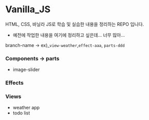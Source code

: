 # Vanilla_JS

HTML, CSS, 바닐라 JS로 학습 및 실습한 내용을 정리하는 REPO 입니다.

- 예전에 작업한 내용을 여기에 정리하고 싶은데... 너무 많아...

branch-name -> ex)\_`view-weather`,`effect-aaa`, `parts-ddd`

### Components -> parts

- image-slider

### Effects

### Views

- weather app
- todo list
